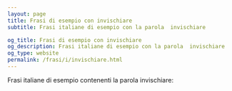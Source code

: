 ```yaml
---
layout: page
title: Frasi di esempio con invischiare 
subtitle: Frasi italiane di esempio con la parola  invischiare

og_title: Frasi di esempio con invischiare 
og_description: Frasi italiane di esempio con la parola  invischiare
og_type: website
permalink: /frasi/i/invischiare.html
---
```


Frasi italiane di esempio contenenti la parola invischiare:


